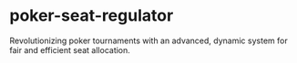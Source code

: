 # poker-seat-regulator
Revolutionizing poker tournaments with an advanced, dynamic system for fair and efficient seat allocation.
